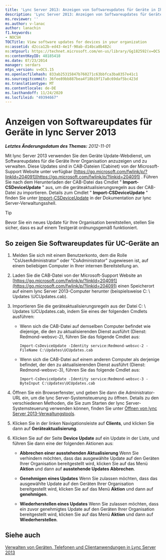 ```yaml
---
title: 'Lync Server 2013: Anzeigen von Softwareupdates für Geräte in Ihrer Organisation'
description: 'Lync Server 2013: Anzeigen von Softwareupdates für Geräte in Ihrer Organisation.'
ms.reviewer: ''
ms.author: v-lanac
author: lanachin
f1.keywords:
- NOCSH
TOCTitle: View software updates for devices in your organization
ms:assetid: d2cca12b-ed43-4e1f-90ab-d14bca8b482c
ms:mtpsurl: https://technet.microsoft.com/en-us/library/Gg182592(v=OCS.15)
ms:contentKeyID: 48185418
ms.date: 07/23/2014
manager: serdars
mtps_version: v=OCS.15
ms.openlocfilehash: 833ab25315847b760271c63bbfca3ba8357e41c1
ms.sourcegitcommit: 36fee89bb887bea4f18b19f17a8c69daf5bc423d
ms.translationtype: MT
ms.contentlocale: de-DE
ms.lasthandoff: 11/24/2020
ms.locfileid: "49394667"
---
```

# <a name="view-software-updates-for-devices-in-lync-server-2013"></a>Anzeigen von Softwareupdates für Geräte in lync Server 2013

<div data-xmlns="http://www.w3.org/1999/xhtml">

<div class="topic" data-xmlns="http://www.w3.org/1999/xhtml" data-msxsl="urn:schemas-microsoft-com:xslt" data-cs="https://msdn.microsoft.com/">

<div data-asp="https://msdn2.microsoft.com/asp">



</div>

<div id="mainSection">

<div id="mainBody">

<span> </span>

_**Letztes Änderungsdatum des Themas:** 2012-11-01_

Mit lync Server 2013 verwenden Sie den Geräte Update-Webdienst, um Softwareupdates für die Geräte Ihrer Organisation anzuzeigen und zu verwalten. Diese Updates sind in CAB-Dateien (Cabinet) von der Microsoft-Support Website unter verfügbar [https://go.microsoft.com/fwlink/p/?linkId=204091](https://go.microsoft.com/fwlink/p/?linkid=204091) . Führen Sie nach dem Herunterladen der CAB-Datei das Cmdlet " **Import-CSDeviceUpdate** " aus, um die geräteaktualisierungsregeln aus der CAB-Datei zu importieren. Details zum Cmdlet " **Import-CSDeviceUpdate** " finden Sie unter [Import-CSDeviceUpdate](https://docs.microsoft.com/powershell/module/skype/Import-CsDeviceUpdate) in der Dokumentation zur lync Server-Verwaltungsshell.

<div>


> [!TIP]  
> Bevor Sie ein neues Update für Ihre Organisation bereitstellen, stellen Sie sicher, dass es auf einem Testgerät ordnungsgemäß funktioniert.



</div>

<div>

## <a name="to-view-software-updates-for-uc-devices"></a>So zeigen Sie Softwareupdates für UC-Geräte an

1.  Melden Sie sich mit einem Benutzerkonto, dem die Rolle "CsUserAdministrator" oder "CsAdministrator" zugewiesen ist, auf einem beliebigen Computer in Ihrer internen Bereitstellung an.

2.  Laden Sie die CAB-Datei von der Microsoft-Support Website an [https://go.microsoft.com/fwlink/p/?linkId=204091](https://go.microsoft.com/fwlink/p/?linkid=204091) einen Speicherort auf einem lync Server 2013-Computer herunter (beispielsweise C: \\ Updates \\UCUpdates.cab).

3.  Importieren Sie die geräteaktualisierungsregeln aus der Datei C: \\ Updates \\UCUpdates.cab, indem Sie eines der folgenden Cmdlets ausführen:
    
      - Wenn sich die CAB-Datei auf demselben Computer befindet wie diejenige, die den zu aktualisierenden Dienst ausführt (Dienst: Redmond-websvc-2), führen Sie das folgende Cmdlet aus:
        
            Import-CsDeviceUpdate -Identity service:Redmond-websvc-2 -FileName C:\Updates\UCUpdates.cab
    
      - Wenn sich die CAB-Datei auf einem anderen Computer als derjenige befindet, der den zu aktualisierenden Dienst ausführt (Dienst: Redmond-websvc-3), führen Sie das folgende Cmdlet aus:
        
            Import-CsDeviceUpdate -Identity service:Redmond-websvc-3 -ByteInput C:\Updates\UCUpdates.cab

4.  Öffnen Sie ein Browserfenster, und geben Sie dann die Administrator-URL ein, um die lync Server-Systemsteuerung zu öffnen. Details zu den verschiedenen Methoden, die Sie zum Starten der lync Server-Systemsteuerung verwenden können, finden Sie unter [Öffnen von lync Server 2013-Verwaltungstools](lync-server-2013-open-lync-server-administrative-tools.md).

5.  Klicken Sie in der linken Navigationsleiste auf **Clients**, und klicken Sie dann auf **Geräteaktualisierung**.

6.  Klicken Sie auf der Seite **Device Update** auf ein Update in der Liste, und führen Sie dann eine der folgenden Aktionen aus:
    
      - **Abbrechen einer ausstehenden Aktualisierung** Wenn Sie verhindern möchten, dass das ausgewählte Update auf den Geräten Ihrer Organisation bereitgestellt wird, klicken Sie auf das Menü **Aktion** und dann auf **ausstehende Updates Abbrechen**.
    
      - **Genehmigen eines Updates** Wenn Sie zulassen möchten, dass das ausgewählte Update auf den Geräten Ihrer Organisation bereitgestellt wird, klicken Sie auf das Menü **Aktion** und dann auf **genehmigen**.
    
      - **Wiederherstellen eines Updates** Wenn Sie zulassen möchten, dass ein zuvor genehmigtes Update auf den Geräten Ihrer Organisation bereitgestellt wird, klicken Sie auf das Menü **Aktion** und dann auf **Wiederherstellen**.

</div>

<div>

## <a name="see-also"></a>Siehe auch


[Verwalten von Geräten, Telefonen und Clientanwendungen in Lync Server 2013](lync-server-2013-managing-devices-phones-and-client-applications.md)  
  

</div>

</div>

<span> </span>

</div>

</div>

</div>

